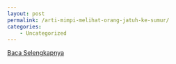 ```yaml
---
layout: post
permalink: /arti-mimpi-melihat-orang-jatuh-ke-sumur/
categories:
    - Uncategorized
---
```


[Baca Selengkapnya](/03)